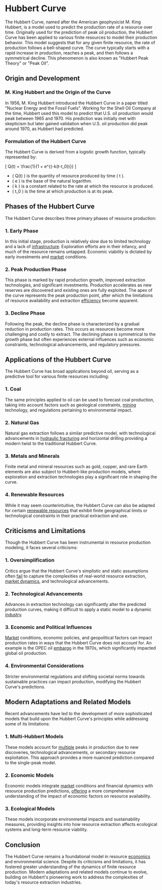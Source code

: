 # Hubbert Curve

The Hubbert Curve, named after the American geophysicist M. King Hubbert, is a model used to predict the production rate of a resource over time. Originally used for the prediction of peak oil production, the Hubbert Curve has been applied to various finite resources to model their production behavior. This model suggests that for any given finite resource, the rate of production follows a bell-shaped curve. The curve typically starts with a rapid increase in production, reaches a peak, and then follows a symmetrical decline. This phenomenon is also known as "Hubbert Peak Theory" or "Peak Oil".

## Origin and Development

### M. King Hubbert and the Origin of the Curve

In 1956, M. King Hubbert introduced the Hubbert Curve in a paper titled "Nuclear Energy and the Fossil Fuels". Working for the Shell Oil Company at the time, Hubbert used this model to predict that U.S. oil production would peak between 1965 and 1970. His prediction was initially met with skepticism but later gained validation when U.S. oil production did peak around 1970, as Hubbert had predicted.

### Formulation of the Hubbert Curve

The Hubbert Curve is derived from a logistic growth function, typically represented by:

\[ Q(t) = \frac{1}{1 + e^{(-k(t-t_0))}} \]

- \( Q(t) \) is the quantity of resource produced by time \( t \).
- \( e \) is the base of the natural logarithm.
- \( k \) is a constant related to the rate at which the resource is produced.
- \( t_0 \) is the time at which production is at its peak.

## Phases of the Hubbert Curve

The Hubbert Curve describes three primary phases of resource production:

### 1. Early Phase

In this initial stage, production is relatively slow due to limited technology and a lack of [infrastructure](../i/infrastructure.md). Exploration efforts are in their infancy, and much of the resource remains untapped. Economic viability is dictated by early investments and [market](../m/market.md) conditions.

### 2. Peak Production Phase

This phase is marked by rapid production growth, improved extraction technologies, and significant investments. Production accelerates as new reserves are discovered and existing ones are fully exploited. The apex of the curve represents the peak production point, after which the limitations of resource availability and extraction [efficiency](../e/efficiency.md) become apparent.

### 3. Decline Phase

Following the peak, the decline phase is characterized by a gradual reduction in production rates. This occurs as resources become more challenging and costly to extract. The declining phase is symmetrical to the growth phase but often experiences external influences such as economic constraints, technological advancements, and regulatory pressures.

## Applications of the Hubbert Curve

The Hubbert Curve has broad applications beyond oil, serving as a predictive tool for various finite resources including:

### 1. Coal

The same principles applied to oil can be used to forecast coal production, taking into account factors such as geological constraints, [mining](../m/mining.md) technology, and regulations pertaining to environmental impact.

### 2. Natural Gas

Natural gas extraction follows a similar predictive model, with technological advancements in [hydraulic fracturing](../h/hydraulic_fracturing.md) and horizontal drilling providing a modern twist to the traditional Hubbert Curve.

### 3. Metals and Minerals

Finite metal and mineral resources such as gold, copper, and rare Earth elements are also subject to Hubbert-like production models, where exploration and extraction technologies play a significant role in shaping the curve.

### 4. Renewable Resources

While it may seem counterintuitive, the Hubbert Curve can also be adapted for certain [renewable resources](../r/renewable_resource.md) that exhibit finite geographical limits or technological constraints in their practical extraction and use.

## Criticisms and Limitations

Though the Hubbert Curve has been instrumental in resource production modeling, it faces several criticisms:

### 1. Oversimplification

Critics argue that the Hubbert Curve's simplistic and static assumptions often [fail](../f/fail.md) to capture the complexities of real-world resource extraction, [market dynamics](../m/market_dynamics.md), and technological advancements.

### 2. Technological Advancements

Advances in extraction technology can significantly alter the predicted production curves, making it difficult to apply a static model to a dynamic [industry](../i/industry.md).

### 3. Economic and Political Influences

[Market](../m/market.md) conditions, economic policies, and geopolitical factors can impact production rates in ways that the Hubbert Curve does not account for. An example is the OPEC oil [embargo](../e/embargo.md) in the 1970s, which significantly impacted global oil production.

### 4. Environmental Considerations

Stricter environmental regulations and shifting societal norms towards sustainable practices can impact production, modifying the Hubbert Curve's predictions.

## Modern Adaptations and Related Models

Recent advancements have led to the development of more sophisticated models that build upon the Hubbert Curve's principles while addressing some of its limitations:

### 1. Multi-Hubbert Models

These models account for [multiple](../m/multiple.md) peaks in production due to new discoveries, technological advancements, or secondary resource exploitation. This approach provides a more nuanced prediction compared to the single-peak model.

### 2. Economic Models 

Economic models integrate [market](../m/market.md) conditions and financial dynamics with resource production predictions, [offering](../o/offering.md) a more comprehensive understanding of the impact of economic factors on resource availability.

### 3. Ecological Models

These models incorporate environmental impacts and sustainability measures, providing insights into how resource extraction affects ecological systems and long-term resource viability.

## Conclusion

The Hubbert Curve remains a foundational model in resource [economics](../e/economics.md) and environmental science. Despite its criticisms and limitations, it has fostered greater understanding of the dynamics of finite resource production. Modern adaptations and related models continue to evolve, building on Hubbert's pioneering work to address the complexities of today's resource extraction industries.